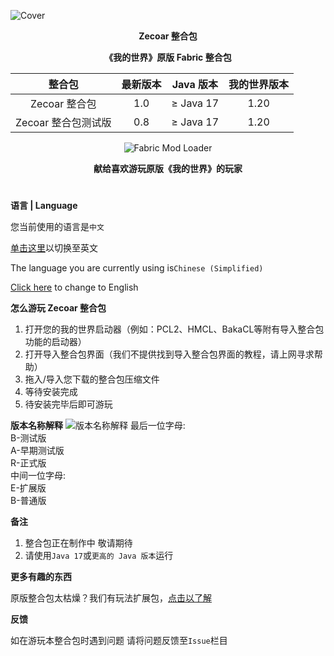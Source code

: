 ![Cover](https://github.com/ZfIxV/Zecoar-Modpack/blob/main/Zecoar%20Modpack%20-%20Header.png)
<div align="center">
  
**Zecoar 整合包**

**《我的世界》原版 Fabric 整合包**                                        

| 整合包 | 最新版本 | Java 版本 | 我的世界版本 |
| :-: | :-: | :-: | :-: |
| Zecoar 整合包 | 1.0 | ≥ Java 17 | 1.20 |
| Zecoar 整合包测试版 | 0.8 | ≥ Java 17 | 1.20 |
<p>
    <img src="https://img.shields.io/badge/Mod%20Loader-Fabric-dbd0b4?style=flat" alt="Fabric Mod Loader" />
</p>

</div>

<div align="center">
  
**献给喜欢游玩原版《我的世界》的玩家**

</div>

#               

**语言 | Language**

您当前使用的语言是`中文`

[单击这里](https://github.com/ZfIxV/Zecoar-Modpack/tree/main/README-EN.md)以切换至英文

The language you are currently using is`Chinese (Simplified)`

[Click here](https://github.com/ZfIxV/Zecoar-Modpack/tree/main/README-EN.md) to change to English

**怎么游玩 Zecoar 整合包**

1. 打开您的我的世界启动器（例如：PCL2、HMCL、BakaCL等附有导入整合包功能的启动器）
2. 打开导入整合包界面（我们不提供找到导入整合包界面的教程，请上网寻求帮助）
3. 拖入/导入您下载的整合包压缩文件
4. 等待安装完成
5. 待安装完毕后即可游玩

**版本名称解释**
![版本名称解释](https://github.com/ZfIxV/Zecoar-Modpack/blob/main/ZH.png)
最后一位字母:                                 
B-测试版                                      
A-早期测试版                              
R-正式版                        
中间一位字母:                           
E-扩展版                          
B-普通版                      

**备注**

1.  <span id="ref2">整合包正在制作中 敬请期待</span>
2.  <span id="ref2">请使用`Java 17`或`更高的 Java 版本`运行</span>

**更多有趣的东西**

原版整合包太枯燥？我们有玩法扩展包，[点击以了解](https://github.com/ZfIxV/Zecoar-Modpack/tree/main/overrides/mods-ex/README.md)

**反馈**

如在游玩本整合包时遇到问题 请将问题反馈至`Issue`栏目
